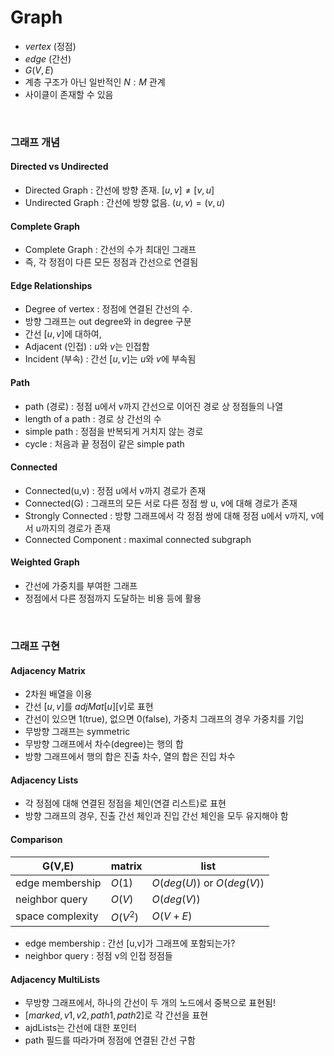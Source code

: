 # Graph
* $vertex$ (정점)
* $edge$ (간선)
* $G(V,E)$
* 계층 구조가 아닌 일반적인 $N:M$ 관계
* 사이클이 존재할 수 있음

<br/>

### 그래프 개념
#### Directed vs Undirected
* Directed Graph : 간선에 방향 존재. $[u,v] \ne [v,u]$
* Undirected Graph : 간선에 방향 없음. $(u,v) = (v,u)$

#### Complete Graph
* Complete Graph : 간선의 수가 최대인 그래프
* 즉, 각 정점이 다른 모든 정점과 간선으로 연결됨

#### Edge Relationships
* Degree of vertex : 정점에 연결된 간선의 수.
* 방향 그래프는 out degree와 in degree 구분
* 간선 $[u, v]$에 대하여,
* Adjacent (인접) : $u$와 $v$는 인접함
* Incident (부속) : 간선 $[u, v]$는 $u$와 $v$에 부속됨

#### Path
* path (경로) : 정점 u에서 v까지 간선으로 이어진 경로 상 정점들의 나열
* length of a path : 경로 상 간선의 수
* simple path : 정점을 반복되게 거치지 않는 경로
* cycle : 처음과 끝 정점이 같은 simple path

#### Connected
* Connected(u,v) : 정점 u에서 v까지 경로가 존재
* Connected(G) : 그래프의 모든 서로 다른 정점 쌍 u, v에 대해 경로가 존재
* Strongly Connected : 방향 그래프에서 각 정점 쌍에 대해 정점 u에서 v까지, v에서 u까지의 경로가 존재
* Connected Component : maximal connected subgraph

#### Weighted Graph
* 간선에 가중치를 부여한 그래프
* 정점에서 다른 정점까지 도달하는 비용 등에 활용

<br/>

### 그래프 구현
#### Adjacency Matrix
* 2차원 배열을 이용
* 간선 $[u,v]$를 $adjMat[u][v]$로 표현
* 간선이 있으면 1(true), 없으면 0(false), 가중치 그래프의 경우 가중치를 기입
* 무방향 그래프는 symmetric
* 무방향 그래프에서 차수(degree)는 행의 합
* 방향 그래프에서 행의 합은 진출 차수, 열의 합은 진입 차수

#### Adjacency Lists
* 각 정점에 대해 연결된 정점을 체인(연결 리스트)로 표현
* 방향 그래프의 경우, 진출 간선 체인과 진입 간선 체인을 모두 유지해야 함

#### Comparison
|G(V,E)|matrix|list|
|--|--|--|
|edge membership|$O(1)$|$O(deg(U))$ or $O(deg(V))$|
|neighbor query|$O(V)$|$O(deg(V))$|
|space complexity|$O(V^2)$|$O(V+E)$|
* edge membership : 간선 [u,v]가 그래프에 포함되는가?
* neighbor query : 정점 v의 인접 정점들


#### Adjacency MultiLists
* 무방향 그래프에서, 하나의 간선이 두 개의 노드에서 중복으로 표현됨!
* $[marked, v1, v2, path1, path2]$로 각 간선을 표현
* ajdLists는 간선에 대한 포인터
* path 필드를 따라가며 정점에 연결된 간선 구함